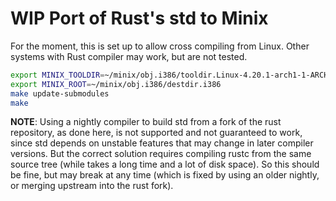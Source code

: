 WIP Port of Rust's std to Minix
===============================

For the moment, this is set up to allow cross compiling from Linux. Other systems with Rust compiler may work, but are not tested.

```bash
export MINIX_TOOLDIR=~/minix/obj.i386/tooldir.Linux-4.20.1-arch1-1-ARCH-x86_64
export MINIX_ROOT=~/minix/obj.i386/destdir.i386
make update-submodules
make
```

**NOTE**: Using a nightly compiler to build std from a fork of the rust repository, as done here, is not supported and not guaranteed to work, since std depends on unstable features that may change in later compiler versions. But the correct solution requires compiling rustc from the same source tree (while takes a long time and a lot of disk space). So this should be fine, but may break at any time (which is fixed by using an older nightly, or merging upstream into the rust fork).

